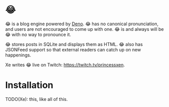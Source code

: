 # 😂

😂 is a blog engine powered by [Deno](https://deno.land). 😂 has no canonical pronunciation, and users are not encouraged to come up with one. 😂 is and always will be 😂 with no way to pronounce it.

😂 stores posts in SQLite and displays them as HTML. 😂 also has JSONFeed support so that external readers can catch up on new happenings.

Xe writes 😂 live on Twitch: https://twitch.tv/princessxen.

# Installation

TODO(Xe): this, like all of this.